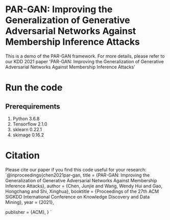 # PAR-GAN: Improving the Generalization of Generative Adversarial Networks Against Membership Inference Attacks
This is a demo of the PAR-GAN framework. For more details, please refer to our KDD 2021 paper 'PAR-GAN: Improving the Generalization of Generative Adversarial Networks Against Membership Inference Attacks'

<!-- # Additinal resources
paper| slides ()| presentations -->

# Run the code

## Prerequirements
1. Python 3.6.8
2. Tensorflow 2.1.0
3. sklearn 0.22.1
4. skimage 0.16.2


# Citation
Please cite our paper if you find this code useful for your research:
`@inproceedings{chen2021par-gan,
  title = {PAR-GAN: Improving the Generalization of Generative Adversarial Networks Against Membership Inference Attacks},
  author = {Chen, Junjie and Wang, Wendy Hui and Gao, Hongchang and Shi, Xinghua},
  booktitle = {Proceedings of the 27th ACM SIGKDD International Conference on Knowledge Discovery and Data Mining},
  year = {2021},
  <!-- pages = {2942–2951}, -->
  publisher = {ACM},
}
`
